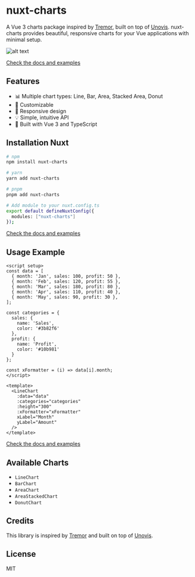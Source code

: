 # nuxt-charts

A Vue 3 charts package inspired by [Tremor](https://tremor.so/), built on top of [Unovis](https://unovis.dev). nuxt-charts provides beautiful, responsive charts for your Vue applications with minimal setup.

![alt text](https://nuxtcharts.com/og-image.png)

[Check the docs and examples](https://nuxtcharts.com/docs)

## Features

- 📊 Multiple chart types: Line, Bar, Area, Stacked Area, Donut
- 🎨 Customizable
- 📱 Responsive design
- 💡 Simple, intuitive API
- 🚀 Built with Vue 3 and TypeScript

## Installation Nuxt

```bash
# npm
npm install nuxt-charts

# yarn
yarn add nuxt-charts

# pnpm
pnpm add nuxt-charts

# Add module to your nuxt.config.ts
export default defineNuxtConfig({
  modules: ["nuxt-charts"]
});
```
[Check the docs and examples](https://nuxtcharts.com/docs)

## Usage Example

```vue
<script setup>
const data = [
  { month: 'Jan', sales: 100, profit: 50 },
  { month: 'Feb', sales: 120, profit: 55 },
  { month: 'Mar', sales: 180, profit: 80 },
  { month: 'Apr', sales: 110, profit: 40 },
  { month: 'May', sales: 90, profit: 30 },
];

const categories = {
  sales: {
    name: 'Sales',
    color: '#3b82f6'
  },
  profit: {
    name: 'Profit', 
    color: '#10b981'
  }
};

const xFormatter = (i) => data[i].month;
</script>

<template>
  <LineChart
    :data="data"
    :categories="categories"
    :height="300"
    :xFormatter="xFormatter"
    xLabel="Month"
    yLabel="Amount"
  />
</template>
```
[Check the docs and examples](https://nuxtcharts.com/docs)

## Available Charts

- `LineChart`
- `BarChart`
- `AreaChart`
- `AreaStackedChart`
- `DonutChart`

## Credits

This library is inspired by [Tremor](https://tremor.so/) and built on top of [Unovis](https://unovis.dev).

## License

MIT